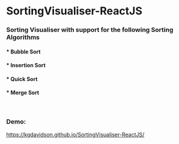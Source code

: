 # SortingVisualiser-ReactJS

### Sorting Visualiser with support for the following Sorting Algorithms
#### * Bubble Sort
#### * Insertion Sort
#### * Quick Sort
#### * Merge Sort

</br>

### Demo: 
https://kgdavidson.github.io/SortingVisualiser-ReactJS/
